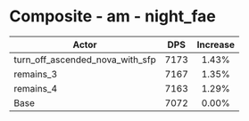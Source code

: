 # Composite - am - night_fae
| Actor | DPS | Increase |
|---|:---:|:---:|
|turn_off_ascended_nova_with_sfp|7173|1.43%|
|remains_3|7167|1.35%|
|remains_4|7163|1.29%|
|Base|7072|0.00%|
